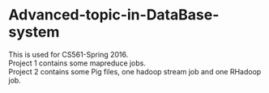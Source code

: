 # Advanced-topic-in-DataBase-system

This is used for CS561-Spring 2016.<br>
Project 1 contains some mapreduce jobs.<br>
Project 2 contains some Pig files, one hadoop stream job and one RHadoop job.<br>
